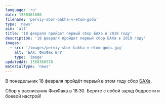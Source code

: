 ```yaml
---
language: 'ru'
date: 1550361600
filename: 'perviy-sbor-bakha-v-etom-godu'
type: 'news'
aim: 'all'
title: '18 февраля пройдет первый сбор БАХа в 2019 году'
description: '18 февраля пройдет первый сбор БАХа в 2019 году'
images:
  - src: '/images/perviy-sbor-bakha-v-etom-godu.jpg'
    alt: 'БАХ. ФизФак ВГУ'
    type: 'image'
updatedAt: 1568360578
materialType: 'news'
---
```

В понедельник 18 февраля пройдёт первый в этом году сбор [БАХа](https://vk.com/bahvsu).

Сбор у расписания ФизФака в 18:30. Берите с собой заряд бодрости и боевой настрой!
